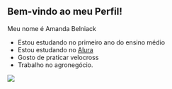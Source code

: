 ## Bem-vindo ao meu Perfil!

Meu nome é Amanda Belniack

- Estou estudando no primeiro ano do ensino médio
- Estou estudando no [Alura](https://www.alura.com.br)
- Gosto de praticar velocross
- Trabalho no agronegócio.

![](https://media1.tenor.com/m/ll-zWdaglOEAAAAd/farm-rollers-farming.gif)

